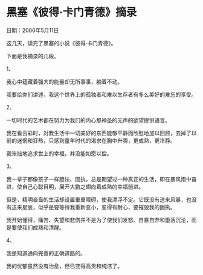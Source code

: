 # 黑塞《彼得·卡门青德》摘录

日期：2006年5月11日

这几天，读完了黑塞的小说《彼得·卡门青德》。

下面是我摘录的几段。

1、

我心中蕴藏着强大的能量却无所事事，躺着不动。

我要给你们讲述，我这个世界上的孤独者和难以生存者有多么美好的难忘的享受。

2、

一切时代的艺术都在努力为我们的内心那神圣的无声的欲望提供语言。

我在看云彩时，对我生活中一切美好的东西能够平静而欣慰地加以回顾，去掉了以前的迷惘和狂热，只感到童年时代的渴求在胸中升腾，更成熟，更冷静。

我笨拙地追求世上的幸福，并没能如愿以偿。

3、

我一辈子都像孩子一样胆怯、固执，总是期望过一种真正的生活，即在暴风雨中奋进，使自己心聪目明，展开大鹏之翅向着成熟的幸福前进。

但是，精明吝啬的生活却设置重重障碍，使我漂浮不定。它既没有送来风暴，也没有送来星辰，似乎是要等待我重新变小，变得有耐心，要摧毁我的固执。

我开始懂得，痛苦、失望和悲伤并不是为了使我们发怒、自暴自弃和堕落沉沦，而是要使我们成熟和清醒。

4、

我是知道通向完善的正确道路的。

我的忧郁虽然没有治愈，但已变得高贵和纯洁了。

